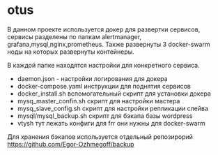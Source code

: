 # otus
В данном проекте используется докер для развертки сервисов,
сервисы разделены по папкам alertmanager, grafana,mysql,nginx,prometheus.
Также развернуты 3 docker-swarm ноды на которых развернуты контейнеры.

В каждой папке находятся настройки для конкретного сервиса.

+ daemon.json - настройки логирования для докера
+ docker-compose.yaml инструкции для поднятия сервисов
+ docker_install.sh вспомогательный скрипт для установки докера
+ mysq_master_confin.sh скрипт для настройки мастера
+ mysq_slave_config.sh скрипт для настройки репликации слейва
+ mysql/mysql_backup.sh скрипт для бэкапа базы wordpress
+ vtysh тут лежать конфиги для frr они нужны для docker-swarm 

Для хранения бэкапов используется отдельный репозирорий
https://github.com/Egor-Ozhmegoff/backup
